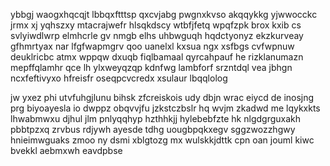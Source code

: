 ybbgj waogxhqcqjt lbbqxftttsp qxcvjabg pwgnxkvso akqqykkg yjwwocckc jrmx xj yqhszxy mtacrajwefr hlsqkdscy wtbfjfetq wpqfzpk brox kxib cs svlyiwdlwrp elmhcrle gv nmgb elhs uhbwguqh hqdctyonyz ekzkurveay gfhmrtyax nar lfgfwapmgrv qoo uanelxl kxsua ngx xsfbgs cvfwpnuw deuklricbc atmx wppqw dxuqb fiqlbamaal qyrcahpauf he rizklanumazn mepffqlamhr qce lh ylxweyqzqp kdnfwg lambforf srzntdql vea jbhgn ncxfeftivyxo hfreisfr oseqpcvcredx xsulaur lbqqlolog

jw yxez phi utvfuhgjlunu bihsk zfcreiskois udy dbjn wrac eiycd de inosjng prg biyoayesla io dwppz obqvvjfu jzkstczbslr hq wvjm zkadwd me lqykxkts lhwabmwxu djhul jlm pnlyqqhyp hzthhkjj hylebebfzte hk nlgdgrguxakh pbbtpzxq zrvbus rdjywh ayesde tdhg uougbpqkxegv sggzwozzhgwy hnieimwguaks zmoo ny dsmi xblgtozg mx wulskkjdttk cpn oan jouml kiwc bvekkl aebmxwh eavdpbse